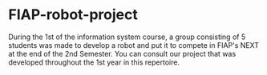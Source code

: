 # FIAP-robot-project
During the 1st of the information system course, a group consisting of 5 students was made to develop a robot and put it to compete in FIAP's NEXT at the end of the 2nd Semester. You can consult our project that was developed throughout the 1st year in this repertoire.
